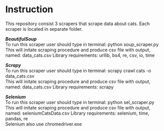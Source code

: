 # Instruction
This repository consist 3 scrapers that scrape data about cats. Each scraper is located in separate folder.

***BeautifulSoup*** <br>
To run this scraper user should type in terminal: python soup_scraper.py <br>
This will initate scraping procedure and produce csv file with output, named: data_cats.csv
Library requirements: urllib, bs4, re, csv, io, time

***Scrapy*** <br>
To run this scraper user should type in terminal: scrapy crawl cats -o data_cats.csv <br>
This will initate scraping procedure and produce csv file with output, named: data_cats.csv
Library requirements: scrapy

***Selenium*** <br>
To run this scraper user should type in terminal: python sel_scraper.py <br>
This will initate scraping procedure and produce csv file with output, named: seleniumCatsData.csv
Library requirements: selenium, time, pandas, re <br>
Selenium also use chromedriver.exe
